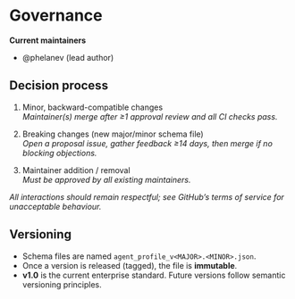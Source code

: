 # Governance

**Current maintainers**  
- @phelanev (lead author)

## Decision process
1. Minor, backward-compatible changes  
   *Maintainer(s) merge after ≥1 approval review and all CI checks pass.*

2. Breaking changes (new major/minor schema file)  
   *Open a proposal issue, gather feedback ≥14 days, then merge if no blocking objections.*

3. Maintainer addition / removal  
   *Must be approved by all existing maintainers.*

_All interactions should remain respectful; see GitHub’s terms of service for unacceptable behaviour._

## Versioning
- Schema files are named `agent_profile_v<MAJOR>.<MINOR>.json`.
- Once a version is released (tagged), the file is **immutable**.
- **v1.0** is the current enterprise standard. Future versions follow semantic versioning principles.
